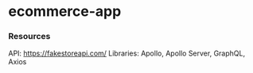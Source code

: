# ecommerce-app

### Resources
API: https://fakestoreapi.com/
Libraries: Apollo, Apollo Server, GraphQL, Axios